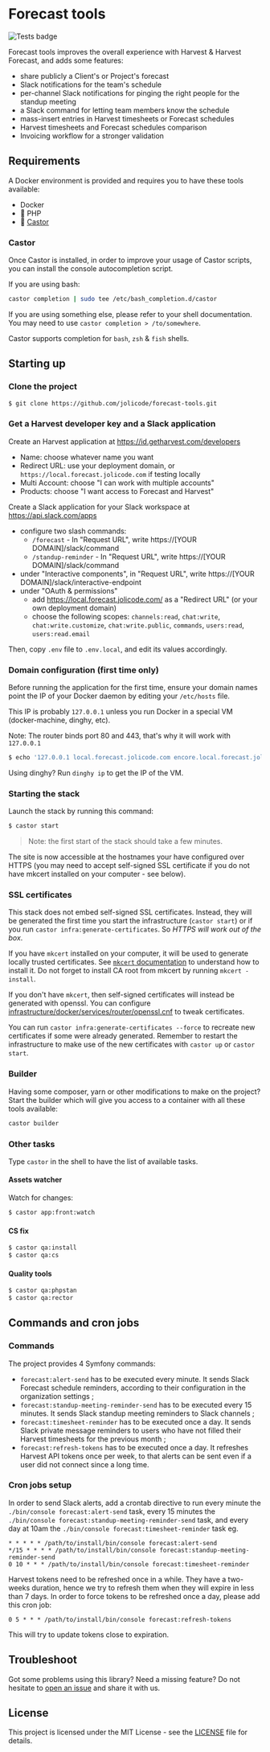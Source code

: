 # Forecast tools

![Tests badge](https://github.com/jolicode/forecast-tools/actions/workflows/tests.yml/badge.svg)

Forecast tools improves the overall experience with Harvest & Harvest Forecast, and adds some features:

 * share publicly a Client's or Project's forecast
 * Slack notifications for the team's schedule
 * per-channel Slack notifications for pinging the right people for the standup meeting
 * a Slack command for letting team members know the schedule
 * mass-insert entries in Harvest timesheets or Forecast schedules
 * Harvest timesheets and Forecast schedules comparison
 * Invoicing workflow for a stronger validation

## Requirements

A Docker environment is provided and requires you to have these tools available:

 * Docker
 * 🐘 PHP
 * 🦫 [Castor](https://github.com/jolicode/castor#installation)

### Castor

Once Castor is installed, in order to improve your usage of Castor scripts, you
can install the console autocompletion script.

If you are using bash:

```bash
castor completion | sudo tee /etc/bash_completion.d/castor
```

If you are using something else, please refer to your shell documentation. You
may need to use `castor completion > /to/somewhere`.

Castor supports completion for `bash`, `zsh` & `fish` shells.

## Starting up

### Clone the project

```sh
$ git clone https://github.com/jolicode/forecast-tools.git
```

### Get a Harvest developer key and a Slack application

Create an Harvest application at https://id.getharvest.com/developers
  * Name: choose whatever name you want
  * Redirect URL: use your deployment domain, or `https://local.forecast.jolicode.com` if testing locally
  * Multi Account: choose "I can work with multiple accounts"
  * Products: choose "I want access to Forecast and Harvest"

Create a Slack application for your Slack workspace at https://api.slack.com/apps
  * configure two slash commands:
    * `/forecast` - In "Request URL", write https://[YOUR DOMAIN]/slack/command
    * `/standup-reminder` - In "Request URL", write https://[YOUR DOMAIN]/slack/command
  * under "Interactive components", in "Request URL", write https://[YOUR DOMAIN]/slack/interactive-endpoint
  * under "OAuth & permissions"
    * add https://local.forecast.jolicode.com/ as a "Redirect URL" (or your own deployment domain)
    * choose the following scopes: `channels:read`, `chat:write`, `chat:write.customize`, `chat:write.public`, `commands`, `users:read`, `users:read.email`

Then, copy `.env` file to `.env.local`, and edit its values accordingly.

### Domain configuration (first time only)

Before running the application for the first time, ensure your domain names
point the IP of your Docker daemon by editing your `/etc/hosts` file.

This IP is probably `127.0.0.1` unless you run Docker in a special VM (docker-machine, dinghy, etc).

Note: The router binds port 80 and 443, that's why it will work with `127.0.0.1`

```sh
$ echo '127.0.0.1 local.forecast.jolicode.com encore.local.forecast.jolicode.com' | sudo tee -a /etc/hosts
```

Using dinghy? Run `dinghy ip` to get the IP of the VM.

### Starting the stack

Launch the stack by running this command:

```sh
$ castor start
```

> Note: the first start of the stack should take a few minutes.

The site is now accessible at the hostnames your have configured over HTTPS
(you may need to accept self-signed SSL certificate if you do not have mkcert
installed on your computer - see below).

### SSL certificates

This stack does not embed self-signed SSL certificates. Instead, they will be
generated the first time you start the infrastructure (`castor start`) or if you
run `castor infra:generate-certificates`. So *HTTPS will work out of the box*.

If you have `mkcert` installed on your computer, it will be used to generate
locally trusted certificates. See [`mkcert` documentation](https://github.com/FiloSottile/mkcert#installation)
to understand how to install it. Do not forget to install CA root from mkcert
by running `mkcert -install`.

If you don't have `mkcert`, then self-signed certificates will instead be
generated with openssl. You can configure [infrastructure/docker/services/router/openssl.cnf](infrastructure/docker/services/router/openssl.cnf)
to tweak certificates.

You can run `castor infra:generate-certificates --force` to recreate new certificates
if some were already generated. Remember to restart the infrastructure to make
use of the new certificates with `castor up` or `castor start`.

### Builder

Having some composer, yarn or other modifications to make on the project?
Start the builder which will give you access to a container with all these
tools available:

```bash
castor builder
```

### Other tasks

Type `castor` in the shell to have the list of available tasks.

#### Assets watcher

Watch for changes:

```sh
$ castor app:front:watch
```

#### CS fix

```sh
$ castor qa:install
$ castor qa:cs
```

#### Quality tools

```bash
$ castor qa:phpstan
$ castor qa:rector
```

## Commands and cron jobs

### Commands

The project provides 4 Symfony commands:

 * `forecast:alert-send` has to be executed every minute. It sends Slack Forecast schedule reminders, according to their configuration in the organization settings ;
 * `forecast:standup-meeting-reminder-send` has to be executed every 15 minutes. It sends Slack standup meeting reminders to Slack channels ;
 * `forecast:timesheet-reminder` has to be executed once a day. It sends Slack private message reminders to users who have not filled their Harvest timesheets for the previous month ;
 * `forecast:refresh-tokens` has to be executed once a day. It refreshes Harvest API tokens once per week, to that alerts can be sent even if a user did not connect since a long time.

### Cron jobs setup

In order to send Slack alerts, add a crontab directive to run every minute the `./bin/console forecast:alert-send` task, every 15 minutes the `./bin/console forecast:standup-meeting-reminder-send` task, and every day at 10am the `./bin/console forecast:timesheet-reminder` task eg.

```
* * * * * /path/to/install/bin/console forecast:alert-send
*/15 * * * * /path/to/install/bin/console forecast:standup-meeting-reminder-send
0 10 * * * /path/to/install/bin/console forecast:timesheet-reminder
```

Harvest tokens need to be refreshed once in a while. They have a two-weeks duration, hence we try to refresh them when they will expire in less than 7 days. In order to force tokens to be refreshed once a day, please add this cron job:

```
0 5 * * * /path/to/install/bin/console forecast:refresh-tokens
```

This will try to update tokens close to expiration.

## Troubleshoot

Got some problems using this library? Need a missing feature?
Do not hesitate to [open an issue](https://github.com/jolicode/forecast-tools/issues)
and share it with us.

## License

This project is licensed under the MIT License - see the [LICENSE](LICENSE.md)
file for details.
